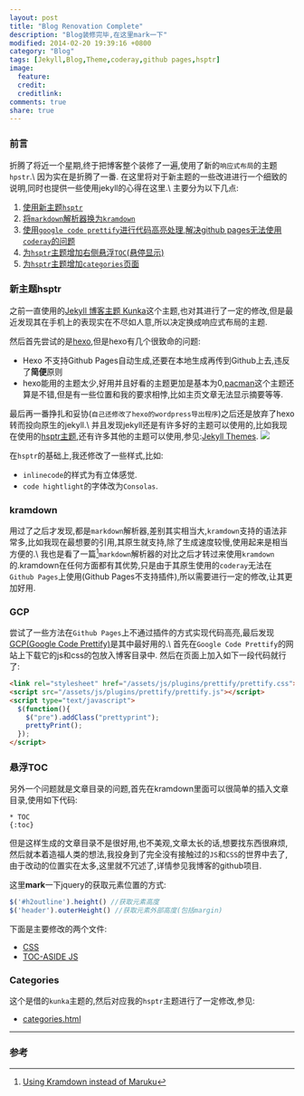 ```yaml
---
layout: post
title: "Blog Renovation Complete"
description: "Blog装修完毕,在这里mark一下"
modified: 2014-02-20 19:39:16 +0800
category: "Blog"
tags: [Jekyll,Blog,Theme,coderay,github pages,hsptr]
image:
  feature:
  credit:
  creditlink:
comments: true
share: true
---
```


### 前言
  折腾了将近一个星期,终于把博客整个装修了一遍,使用了新的`响应式布局`的主题`hpstr`.\\
  因为实在是折腾了一番.
  在这里将对于新主题的一些改进进行一个细致的说明,同时也提供一些使用jekyll的心得在这里.\\
  主要分为以下几点:

  1. [使用新主题`hsptr`](#hsptr)
  2. [将`markdown`解析器换为`kramdown`](#kramdown)
  3. [使用`google code prettify`进行代码高亮处理,解决github pages无法使用`coderay`的问题](#gcp)
  4. [为`hsptr`主题增加右侧悬浮`TOC`(悬停显示)](#toc)
  5. [为`hsptr`主题增加`categories`页面](#categories)

<!--more-->

### 新主题hsptr
  之前一直使用的[Jekyll 博客主题 Kunka](http://www.zhanxin.info/jekyll/2013-08-11-jekyll-theme-kunka.html)这个主题,也对其进行了一定的修改,但是最近发现其在手机上的表现实在不尽如人意,所以决定换成响应式布局的主题.

  然后首先尝试的是[hexo](http://zespia.tw/hexo/),但是hexo有几个很致命的问题:

  + Hexo 不支持Github Pages自动生成,还要在本地生成再传到Github上去,违反了**简便**原则
  + hexo能用的主题太少,好用并且好看的主题更加是基本为0,[pacman](http://yangjian.me/workspace/introducing-pacman-theme/)这个主题还算是不错,但是有一些位置和我的要求相悖,比如主页文章无法显示摘要等等.

  最后再一番挣扎和妥协(`自己还修改了hexo的wordpress导出程序`)之后还是放弃了hexo转而投向原生的jekyll.\\
  并且发现jekyll还是有许多好的主题可以使用的,比如我现在使用的[hsptr主题](https://github.com/mmistakes/hpstr-jekyll-theme),还有许多其他的主题可以使用,参见:[Jekyll Themes](http://jekyllthemes.org/).
  ![](https://github-camo.global.ssl.fastly.net/3d61a3577179496689d9b4931711089a6a9d7a07/687474703a2f2f6d6d697374616b65732e6769746875622e696f2f68707374722d6a656b796c6c2d7468656d652f696d616765732f68707374722d6a656b796c6c2d7468656d652d707265766965772e6a7067)

  在`hsptr`的基础上,我还修改了一些样式,比如:

  + `inlinecode`的样式为有立体感觉.
  + `code hightlight`的字体改为`Consolas`.

### kramdown
  用过了之后才发现,都是`markdown`解析器,差别其实相当大,`kramdown`支持的语法非常多,比如我现在最想要的引用,其原生就支持,除了生成速度较慢,使用起来是相当方便的.\\
  我也是看了一篇[^1]`markdown`解析器的对比之后才转过来使用`kramdown`的.kramdown在任何方面都有其优势,只是由于其原生使用的`coderay`无法在`Github Pages`上使用(Github Pages不支持插件),所以需要进行一定的修改,让其更加好用.

### GCP
  尝试了一些方法在`Github Pages`上不通过插件的方式实现代码高亮,最后发现[GCP(Google Code Prettify)](http://google-code-prettify.googlecode.com/svn/trunk/README.html)是其中最好用的.\\
  首先在`Google Code Prettify`的网站上下载它的js和css的包放入博客目录中.
  然后在页面上加入如下一段代码就行了:

~~~html
<link rel="stylesheet" href="/assets/js/plugins/prettify/prettify.css">
<script src="/assets/js/plugins/prettify/prettify.js"></script>
<script type="text/javascript">
  $(function(){
    $("pre").addClass("prettyprint");
    prettyPrint();
  });
</script>
~~~

### 悬浮TOC
  另外一个问题就是文章目录的问题,首先在kramdown里面可以很简单的插入文章目录,使用如下代码:

~~~
* TOC
{:toc}
~~~
  但是这样生成的文章目录不是很好用,也不美观,文章太长的话,想要找东西很麻烦,然后就本着造福人类的想法,我投身到了完全没有接触过的`JS`和`CSS`的世界中去了,由于改动的位置实在太多,这里就不冗述了,详情参见我博客的github项目.

  这里**mark**一下jquery的获取元素位置的方式:

~~~ js
$('#h2outline').height() //获取元素高度
$('header').outerHeight() //获取元素外部高度(包括margin)
~~~

  下面是主要修改的两个文件:

  + [CSS](https://github.com/xujinlai/xujinlai.github.io/blob/master/assets/css/main.min.css)
  + [TOC-ASIDE JS](https://github.com/xujinlai/xujinlai.github.io/blob/master/assets/js/plugins/toc-aside.js)

### Categories
  这个是借的`kunka`主题的,然后对应我的`hsptr`主题进行了一定修改,参见:

  + [categories.html](https://github.com/xujinlai/xujinlai.github.io/blob/master/categories.html)

---

### 参考

[^1]: [Using Kramdown instead of Maruku](http://bloerg.net/2013/03/07/using-kramdown-instead-of-maruku.html)
